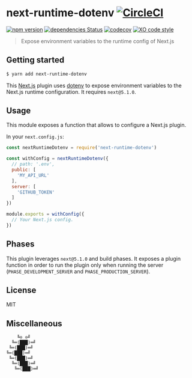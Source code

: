 # next-runtime-dotenv [![CircleCI](https://circleci.com/gh/tusbar/next-runtime-dotenv.svg?style=svg)](https://circleci.com/gh/tusbar/next-runtime-dotenv)

[![npm version](https://img.shields.io/npm/v/next-runtime-dotenv.svg)](https://www.npmjs.com/package/next-runtime-dotenv)
[![dependencies Status](https://david-dm.org/tusbar/next-runtime-dotenv/status.svg)](https://david-dm.org/tusbar/next-runtime-dotenv)
[![codecov](https://codecov.io/gh/tusbar/next-runtime-dotenv/branch/master/graph/badge.svg)](https://codecov.io/gh/tusbar/next-runtime-dotenv)
[![XO code style](https://img.shields.io/badge/code_style-XO-5ed9c7.svg)](https://github.com/sindresorhus/xo)

> Expose environment variables to the runtime config of Next.js

## Getting started

```bash
$ yarn add next-runtime-dotenv
```

This [Next.js](https://github.com/zeit/next.js) plugin uses [dotenv](https://github.com/motdotla/dotenv) to expose environment variables to the Next.js runtime configuration.
It requires `next@5.1.0`.

## Usage

This module exposes a function that allows to configure a Next.js plugin.

In your `next.config.js`:

```js
const nextRuntimeDotenv = require('next-runtime-dotenv')

const withConfig = nextRuntimeDotenv({
  // path: '.env',
  public: [
    'MY_API_URL'
  ],
  server: [
    'GITHUB_TOKEN'
  ]
})

module.exports = withConfig({
  // Your Next.js config.
})
```

## Phases

This plugin leverages `next@5.1.0` and build phases. It exposes a plugin function in order to run the plugin only when running the server (`PHASE_DEVELOPMENT_SERVER` and `PHASE_PRODUCTION_SERVER`).

## License

MIT


## Miscellaneous

```
    ╚⊙ ⊙╝
  ╚═(███)═╝
 ╚═(███)═╝
╚═(███)═╝
 ╚═(███)═╝
  ╚═(███)═╝
   ╚═(███)═╝
```
